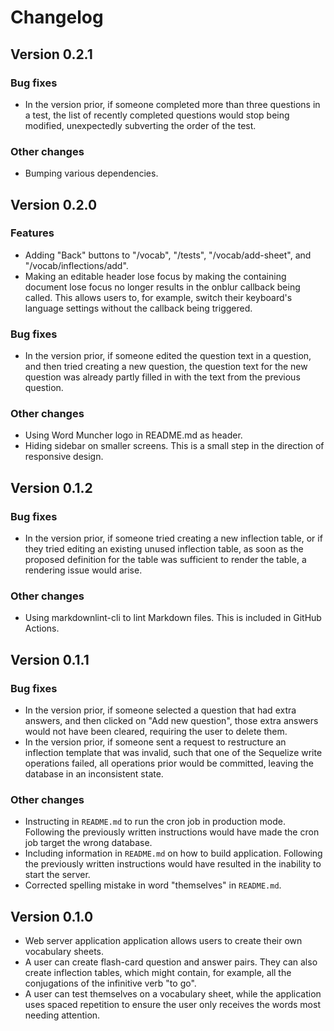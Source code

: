 # Changelog

## Version 0.2.1

### Bug fixes

- In the version prior, if someone completed more than three questions in a test,
  the list of recently completed questions would stop being modified, unexpectedly
  subverting the order of the test.

### Other changes

- Bumping various dependencies.

## Version 0.2.0

### Features

- Adding "Back" buttons to "/vocab", "/tests", "/vocab/add-sheet", and "/vocab/inflections/add".
- Making an editable header lose focus by making the containing document lose focus
  no longer results in the onblur callback being called. This allows users to, for
  example, switch their keyboard's language settings without the callback being triggered.

### Bug fixes

- In the version prior, if someone edited the question text in a question, and
  then tried creating a new question, the question text for the new question was
  already partly filled in with the text from the previous question.

### Other changes

- Using Word Muncher logo in README.md as header.
- Hiding sidebar on smaller screens. This is a small step in the direction of responsive
  design.

## Version 0.1.2

### Bug fixes

- In the version prior, if someone tried creating a new inflection table, or if
  they tried editing an existing unused inflection table, as soon as the proposed
  definition for the table was sufficient to render the table, a rendering issue
  would arise.

### Other changes

- Using markdownlint-cli to lint Markdown files. This is included in GitHub Actions.

## Version 0.1.1

### Bug fixes

- In the version prior, if someone selected a question that had extra answers,
  and then clicked on "Add new question", those extra answers would not have
  been cleared, requiring the user to delete them.
- In the version prior, if someone sent a request to restructure an inflection
  template that was invalid, such that one of the Sequelize write operations
  failed, all operations prior would be committed, leaving the database in an
  inconsistent state.

### Other changes

- Instructing in `README.md` to run the cron job in production mode. Following
  the previously written instructions would have made the cron job target the
  wrong database.
- Including information in `README.md` on how to build application. Following
  the previously written instructions would have resulted in the inability to
  start the server.
- Corrected spelling mistake in word "themselves" in `README.md`.

## Version 0.1.0

- Web server application application allows users to create their own vocabulary
  sheets.
- A user can create flash-card question and answer pairs. They can also create
  inflection tables, which might contain, for example, all the conjugations of
  the infinitive verb "to go".
- A user can test themselves on a vocabulary sheet, while the application uses
  spaced repetition to ensure the user only receives the words most needing attention.

